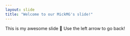```yaml
---
layout: slide
title: "Welcome to our MickMG's slide!"
---
```

This is my awesome slide :tada:
Use the left arrow to go back!
